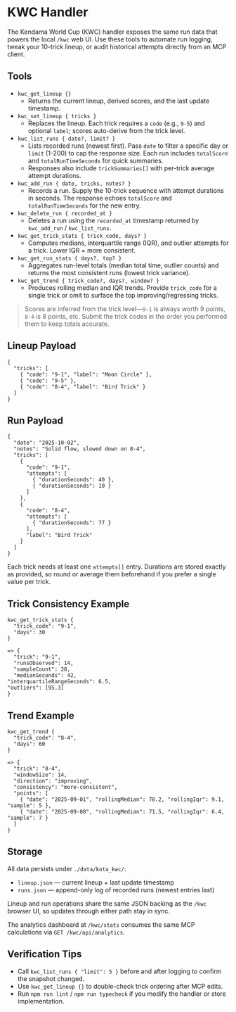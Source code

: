 # KWC Handler

The Kendama World Cup (KWC) handler exposes the same run data that powers the local `/kwc` web UI. Use these tools to automate run logging, tweak your 10-trick lineup, or audit historical attempts directly from an MCP client.

## Tools

- `kwc_get_lineup {}`
  - Returns the current lineup, derived scores, and the last update timestamp.
- `kwc_set_lineup { tricks }`
  - Replaces the lineup. Each trick requires a `code` (e.g., `9-5`) and optional `label`; scores auto-derive from the trick level.
- `kwc_list_runs { date?, limit? }`
  - Lists recorded runs (newest first). Pass `date` to filter a specific day or `limit` (1-200) to cap the response size. Each run includes `totalScore` and `totalRunTimeSeconds` for quick summaries.
  - Responses also include `trickSummaries[]` with per-trick average attempt durations.
- `kwc_add_run { date, tricks, notes? }`
  - Records a run. Supply the 10-trick sequence with attempt durations in seconds. The response echoes `totalScore` and `totalRunTimeSeconds` for the new entry.
- `kwc_delete_run { recorded_at }`
  - Deletes a run using the `recorded_at` timestamp returned by `kwc_add_run` / `kwc_list_runs`.
- `kwc_get_trick_stats { trick_code, days? }`
  - Computes medians, interquartile range (IQR), and outlier attempts for a trick. Lower IQR = more consistent.
- `kwc_get_run_stats { days?, top? }`
  - Aggregates run-level totals (median total time, outlier counts) and returns the most consistent runs (lowest trick variance).
- `kwc_get_trend { trick_code?, days?, window? }`
  - Produces rolling median and IQR trends. Provide `trick_code` for a single trick or omit to surface the top improving/regressing tricks.

> Scores are inferred from the trick level—`9-1` is always worth 9 points, `8-4` is 8 points, etc. Submit the trick codes in the order you performed them to keep totals accurate.

## Lineup Payload

```jsonc
{
  "tricks": [
    { "code": "9-1", "label": "Moon Circle" },
    { "code": "9-5" },
    { "code": "8-4", "label": "Bird Trick" }
  ]
}
```

## Run Payload

```jsonc
{
  "date": "2025-10-02",
  "notes": "Solid flow, slowed down on 8-4",
  "tricks": [
    {
      "code": "9-1",
      "attempts": [
        { "durationSeconds": 40 },
        { "durationSeconds": 10 }
      ]
    },
    {
      "code": "8-4",
      "attempts": [
        { "durationSeconds": 77 }
      ],
      "label": "Bird Trick"
    }
  ]
}
```

Each trick needs at least one `attempts[]` entry. Durations are stored exactly as provided, so round or average them beforehand if you prefer a single value per trick.

## Trick Consistency Example

```jsonc
kwc_get_trick_stats {
  "trick_code": "9-1",
  "days": 30
}

=> {
  "trick": "9-1",
  "runsObserved": 14,
  "sampleCount": 28,
  "medianSeconds": 42,
"interquartileRangeSeconds": 6.5,
"outliers": [95.3]
}
```

## Trend Example

```jsonc
kwc_get_trend {
  "trick_code": "8-4",
  "days": 60
}

=> {
  "trick": "8-4",
  "windowSize": 14,
  "direction": "improving",
  "consistency": "more-consistent",
  "points": [
    { "date": "2025-09-01", "rollingMedian": 78.2, "rollingIqr": 9.1, "sample": 5 },
    { "date": "2025-09-08", "rollingMedian": 71.5, "rollingIqr": 6.4, "sample": 7 }
  ]
}
```

## Storage

All data persists under `./data/kota_kwc/`:

- `lineup.json` — current lineup + last update timestamp
- `runs.json` — append-only log of recorded runs (newest entries last)

Lineup and run operations share the same JSON backing as the `/kwc` browser UI, so updates through either path stay in sync.

The analytics dashboard at `/kwc/stats` consumes the same MCP calculations via `GET /kwc/api/analytics`.

## Verification Tips

- Call `kwc_list_runs { "limit": 5 }` before and after logging to confirm the snapshot changed.
- Use `kwc_get_lineup {}` to double-check trick ordering after MCP edits.
- Run `npm run lint` / `npm run typecheck` if you modify the handler or store implementation.
